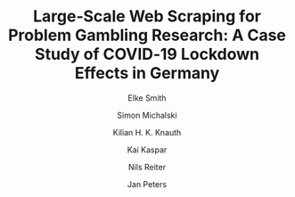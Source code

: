 ---
layout: pub
type: article
title: "Large‑Scale Web Scraping for Problem Gambling Research: A Case Study of COVID‑19 Lockdown Effects in Germany"
author:
- Elke Smith
- Simon Michalski
- Kilian H. K. Knauth
- Kai Kaspar
- Nils Reiter
- Jan Peters
year: 2023
journal: Journal of Gambling Studies
doi: 10.1007/s10899-023-10187-1
lang: en
month: 1
---